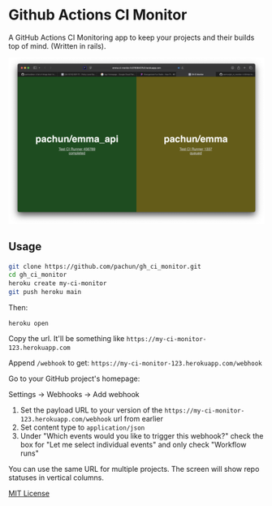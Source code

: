# Github Actions CI Monitor

A GitHub Actions CI Monitoring app to keep your projects and their builds top of mind. (Written in rails).

![CI Monitor](https://raw.githubusercontent.com/pachun/gh_ci_monitor/main/assets/ci-monitor-screenshot.png)

## Usage

```bash
git clone https://github.com/pachun/gh_ci_monitor.git
cd gh_ci_monitor
heroku create my-ci-monitor
git push heroku main
```

Then:

```
heroku open
```

Copy the url. It'll be something like `https://my-ci-monitor-123.herokuapp.com`

Append `/webhook` to get: `https://my-ci-monitor-123.herokuapp.com/webhook`

Go to your GitHub project's homepage:

Settings → Webhooks → Add webhook

1. Set the payload URL to your version of the `https://my-ci-monitor-123.herokuapp.com/webhook` url from earlier
1. Set content type to `application/json`
1. Under "Which events would you like to trigger this webhook?" check the box for "Let me select individual events" and only check "Workflow runs"

You can use the same URL for multiple projects. The screen will show repo statuses in vertical columns.

[MIT License](/LICENSE)
